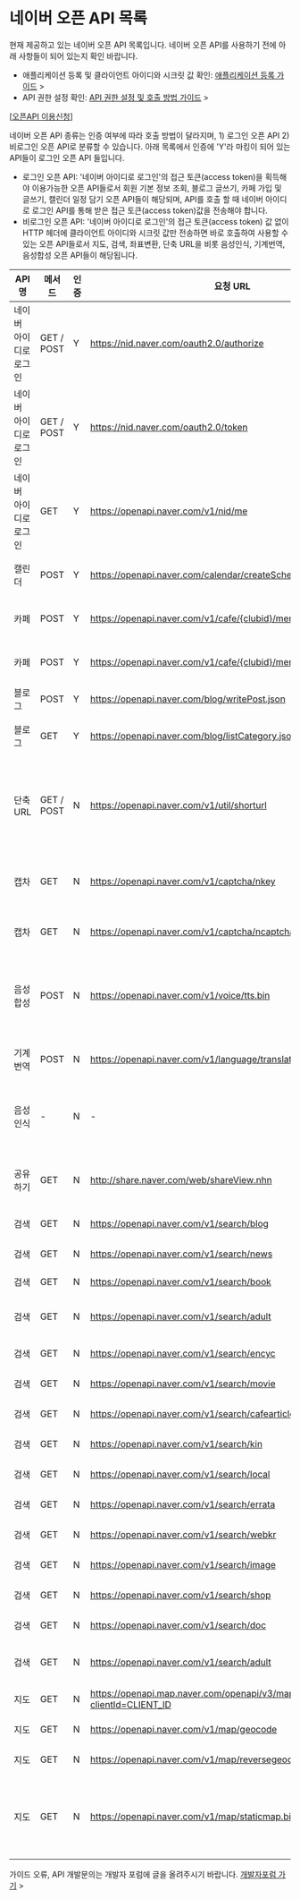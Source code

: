 # 네이버 오픈 API 목록   
현재 제공하고 있는 네이버 오픈 API 목록입니다. 네이버 오픈 API를 사용하기 전에 아래 사항들이 되어 있는지 확인 바랍니다.
- 애플리케이션 등록 및 클라이언트 아이디와 시크릿 값 확인: [애플리케이션 등록 가이드](https://developers.naver.com/docs/common/register) >
- API 권한 설정 확인: [API 권한 설정 및 호출 방법 가이드](https://developers.naver.com/docs/common/apicall) >

[[오픈API 이용신청](https://developers.naver.com/apps/#/register)]

네이버 오픈 API 종류는 인증 여부에 따라 호출 방법이 달라지며, 1) 로그인 오픈 API 2) 비로그인 오픈 API로 분류할 수 있습니다. 아래 목록에서 인증에 'Y'라 마킹이 되어 있는 API들이 로그인 오픈 API 들입니다.
- 로그인 오픈 API: '네이버 아이디로 로그인'의 접근 토큰(access token)을 획득해야 이용가능한 오픈 API들로서 회원 기본 정보 조회, 블로그 글쓰기, 카페 가입 및 글쓰기, 캘린더 일정 담기 오픈 API들이 해당되며, API를 호출 할 때 네이버 아이디로 로그인 API를 통해 받은 접근 토큰(access token)값을 전송해야 합니다.
- 비로그인 오픈 API: '네이버 아이디로 로그인'의 접근 토큰(access token) 값 없이 HTTP 헤더에 클라이언트 아이디와 시크릿 값만 전송하면 바로 호출하여 사용할 수 있는 오픈 API들로서 지도, 검색, 좌표변환, 단축 URL을 비롯 음성인식, 기계번역, 음성합성 오픈 API들이 해당됩니다.

|API명	|메서드	|인증	|요청 URL|	포맷	|설명|
| ---- | ---- | ---- | --------- | ---- | ---- |
|네이버 아이디로 로그인	|GET / POST|	Y	|https://nid.naver.com/oauth2.0/authorize	|-|	네이버 아이디로 로그인 인증 요청|
|네이버 아이디로 로그인	|GET / POST|	Y|	https://nid.naver.com/oauth2.0/token|	JSON|	접근 토큰 발급/갱신/삭제 요청|
|네이버 아이디로 로그인	|GET|	Y|	https://openapi.naver.com/v1/nid/me	|JSON	|네이버 회원 프로필 조회|
|캘린더	|POST|	Y	|https://openapi.naver.com/calendar/createSchedule.json|	JSON	|캘린더 일정 추가|
|카페	|POST	|Y|	https://openapi.naver.com/v1/cafe/{clubid}/members	|JSON|	특정 카페 가입하기|
|카페	|POST	|Y|	https://openapi.naver.com/v1/cafe/{clubid}/menu/{menuid}/articles	|JSON|	카페 게시판에 글 쓰기|
|블로그	|POST	|Y|	https://openapi.naver.com/blog/writePost.json	|JSON	|블로그 글쓰기|
|블로그	|GET	|Y|	https://openapi.naver.com/blog/listCategory.json	|JSON|	블로그 카테고리 조회|
|단축URL	|GET / POST	|N|	https://openapi.naver.com/v1/util/shorturl	|JSON, XML|	입력된 URL을 me2.do 형태의 짧은 URL로 변환|
|캡차	|GET|	N	|https://openapi.naver.com/v1/captcha/nkey|	JSON|	캡차 키 발급/입력값 비교|
|캡차	|GET|	N	|https://openapi.naver.com/v1/captcha/ncaptcha.bin	|JPG|	캡차 이미지 요청|
|음성합성	|POST	|N|	https://openapi.naver.com/v1/voice/tts.bin|	MP3	|입력된 텍스트를 성우의 낭독 음성으로 합성|
|기계번역	|POST	|N	|https://openapi.naver.com/v1/language/translate	|JSON|	입력된 텍스트를 번역|
|음성인식	|-	|N|	-	|JSON	|입력된 음성을 인식해 텍스트로 리턴|
|공유하기	|GET|	N	|http://share.naver.com/web/shareView.nhn	|-|	블로그, 카페, 폴라 공유하기|
|검색	|GET	|N|	https://openapi.naver.com/v1/search/blog	|JSON, XML	|블로그 검색|
|검색	|GET	|N|	https://openapi.naver.com/v1/search/news	|JSON, XML	|뉴스 검색|
|검색	|GET	|N|	https://openapi.naver.com/v1/search/book	|JSON, XML	|책 검색|
|검색	|GET	|N|	https://openapi.naver.com/v1/search/adult	|JSON, XML	|성인 검색어 판별|
|검색	|GET	|N|	https://openapi.naver.com/v1/search/encyc	|JSON, XML	|백과사전 검색|
|검색	|GET	|N|	https://openapi.naver.com/v1/search/movie	|JSON, XML	|영화 검색|
|검색	|GET	|N|	https://openapi.naver.com/v1/search/cafearticle	|JSON, XML|	카페글 검색|
|검색	|GET	|N|	https://openapi.naver.com/v1/search/kin	|JSON, XML|	지식iN 검색|
|검색	|GET	|N|	https://openapi.naver.com/v1/search/local	|JSON, XML	|지역 검색|
|검색	|GET	|N|	https://openapi.naver.com/v1/search/errata	|JSON, XML|	오타 변환|
|검색	|GET	|N|	https://openapi.naver.com/v1/search/webkr|	JSON, XML|	웹문서 검색|
|검색	|GET	|N|	https://openapi.naver.com/v1/search/image	|JSON, XML|	이미지 검색|
|검색	|GET	|N|	https://openapi.naver.com/v1/search/shop	|JSON, XML	|쇼핑 검색|
|검색	|GET	|N|	https://openapi.naver.com/v1/search/doc	|JSON, XML|	전문자료 검색|
|검색	|GET	|N|	https://openapi.naver.com/v1/search/adult	|JSON, XML	|성인검색어 판별|
|지도	|GET	|N|	https://openapi.map.naver.com/openapi/v3/maps.js?clientId=CLIENT_ID	|-|	네이버 지도|
|지도	|GET	|N|	https://openapi.naver.com/v1/map/geocode|	JSON, XML|	주소 좌표 변환|
|지도	|GET	|N|	https://openapi.naver.com/v1/map/reversegeocode	|JSON, XML|	좌표 주소 변환|
|지도	|GET	|N|	https://openapi.naver.com/v1/map/staticmap.bin	|JPG, PNG|	지정된 좌표의 네이버 지도 이미지를 출력|

가이드 오류, API 개발문의는 개발자 포럼에 글을 올려주시기 바랍니다. [개발자포럼 가기](https://developers.naver.com/forum) >
